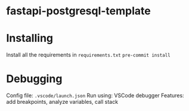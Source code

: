 # fastapi-postgresql-template

# Installing
Install all the requirements in `requirements.txt`
`pre-commit install`

# Debugging
Config file: `.vscode/launch.json`
Run using: VSCode debugger
Features: add breakpoints, analyze variables, call stack